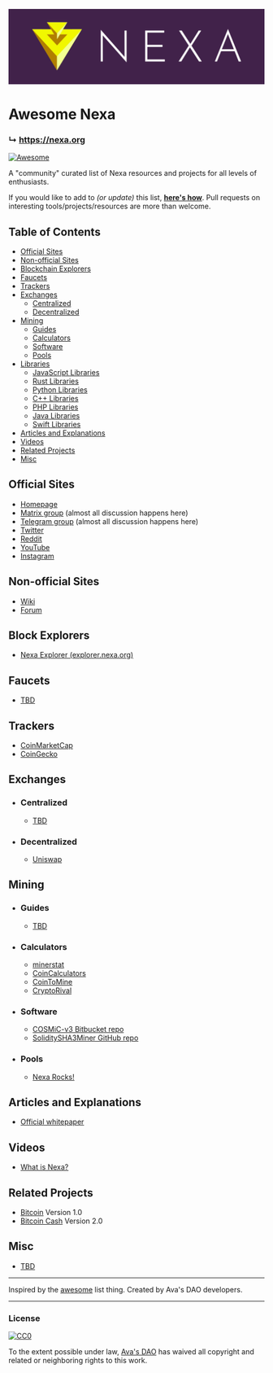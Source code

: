 ![Nexa Banner](assets/banner.png)

# Awesome Nexa

### ↳ https://nexa.org

[![Awesome](https://awesome.re/badge.svg)](https://awesome.re)

A "community" curated list of Nexa resources and projects for all levels of enthusiasts.

If you would like to add to _(or update)_ this list, [__here's how__](CONTRIBUTING.md).
Pull requests on interesting tools/projects/resources are more than welcome.


## Table of Contents

- [Official Sites](#official-sites)
- [Non-official Sites](#non-official-sites)
- [Blockchain Explorers](#blockchain-explorers)
- [Faucets](#faucets)
- [Trackers](#trackers)
- [Exchanges](#exchanges)
  - [Centralized](#centralized)
  - [Decentralized](#decentralized)
- [Mining](#mining)
  - [Guides](#guides)
  - [Calculators](#calculators)
  - [Software](#software)
  - [Pools](#pools)
- [Libraries](#libraries)
  - [JavaScript Libraries](#javascript-libraries)
  - [Rust Libraries](#rust-libraries)
  - [Python Libraries](#python-libraries)
  - [C++ Libraries](#cpp-libraries)
  - [PHP Libraries](#php-libraries)
  - [Java Libraries](#java-libraries)
  - [Swift Libraries](#swift-libraries)
- [Articles and Explanations](#articles-and-explanations)
- [Videos](#videos)
- [Related Projects](#related-projects)
- [Misc](#misc)


## Official Sites

- [Homepage](https://nexa.org/)
- [Matrix group](https://matrix.to/#/#nexacoin:matrix.org) (almost all discussion happens here)
- [Telegram group](https://discord.gg/JGEqqmS) (almost all discussion happens here)
- [Twitter](https://twitter.com/nexamoney)
- [Reddit](https://www.reddit.com/r/Nexa/)
- [YouTube](https://www.youtube.com/channel/UCH03nTnxs3TLmbSHtm54B1g)
- [Instagram](https://www.instagram.com/nexacoin/)


## Non-official Sites

- [Wiki](https://nexa.wiki/)
- [Forum]()


## Block Explorers

- [Nexa Explorer (explorer.nexa.org)](https://explorer.nexa.org/)


## Faucets

- [TBD]()


## Trackers

- [CoinMarketCap]()
- [CoinGecko]()


## Exchanges

- ### Centralized
    - [TBD]()

- ### Decentralized
    - [Uniswap]()


## Mining

- ### Guides
    - [TBD]()

- ### Calculators
    - [minerstat](https://minerstat.com/coin/)
    - [CoinCalculators](https://www.coincalculators.io/)
    - [CoinToMine](https://cointomine.today/calculator/)
    - [CryptoRival](https://cryptorival.com/calcs/)

- ### Software
    - [COSMiC-v3 Bitbucket repo](https://bitbucket.org/LieutenantTofu/cosmic-v3/src/master/)
    - [SoliditySHA3Miner GitHub repo](https://github.com/lwYeo/SoliditySHA3Miner)

- ### Pools
    - [Nexa Rocks!](https://nexa.rocks/)


## Articles and Explanations

- [Official whitepaper]()


## Videos

- [What is Nexa?]()


## Related Projects

- [Bitcoin](https://bitcoin.org) Version 1.0
- [Bitcoin Cash](https://bitcoincash.org) Version 2.0


## Misc

- [TBD]()

---

Inspired by the [awesome](https://github.com/sindresorhus/awesome) list thing.
Created by Ava's DAO developers.

---

### License

[![CC0](https://i.creativecommons.org/p/zero/1.0/88x31.png)](https://creativecommons.org/publicdomain/zero/1.0/)

To the extent possible under law, [Ava's DAO](https://github.com/avasdao/) has waived all copyright and related or neighboring rights to this work.
